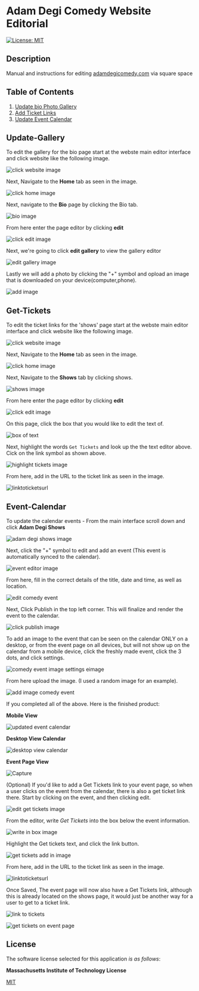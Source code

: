 # Adam Degi Comedy Website Editorial

  [![License: MIT](https://img.shields.io/badge/License-MIT-yellow.svg)](https://opensource.org/licenses/MIT)

  
## Description

Manual and instructions for editing [adamdegicomedy.com](www.adamdegicomedy.com) via square space


  
## Table of Contents
 
1. [Update bio Photo Gallery](#update-gallery)  
3. [Add Ticket Links](#get-tickets)  
4. [Update Event Calendar](#event-calendar)  

## Update-Gallery
To edit the gallery for the bio page start at the webste main editor interface and click website like the following image.

![click website image](https://github.com/Goobergreve09/adam-degi-comedy-instructions/assets/143923830/166ced9a-7882-4b34-a3db-0355fbadb53c)

Next, Navigate to the **Home** tab as seen in the image.

![click home image](https://github.com/Goobergreve09/adam-degi-comedy-instructions/assets/143923830/a48da524-5be7-4ec3-870e-3d3b8c672721)


Next, navigate to the **Bio** page by clicking the Bio tab.

![bio image](https://github.com/Goobergreve09/adam-degi-comedy-instructions/assets/143923830/61bf6a06-a695-4f43-afe4-ea812128bc34)

From here enter the page editor by clicking **edit**

![click edit image](https://github.com/Goobergreve09/adam-degi-comedy-instructions/assets/143923830/bf76b6cf-ef42-46c6-ac24-28124a075709)

Next, we're going to click **edit gallery** to view the gallery editor

![edit gallery image](https://github.com/Goobergreve09/adam-degi-comedy-instructions/assets/143923830/b582fb86-c9d6-480d-b855-2d2938e0fbcc)

Lastly we will add a photo by clicking the "+" symbol and opload an image that is downloaded on your device(computer,phone).

![add image](https://github.com/Goobergreve09/adam-degi-comedy-instructions/assets/143923830/820d7e21-7c5d-4dd3-a5ea-d934e5132154)

## Get-Tickets

To edit the ticket links for the 'shows' page start at the webste main editor interface and click website like the following image.

![click website image](https://github.com/Goobergreve09/adam-degi-comedy-instructions/assets/143923830/166ced9a-7882-4b34-a3db-0355fbadb53c)

Next, Navigate to the **Home** tab as seen in the image.

![click home image](https://github.com/Goobergreve09/adam-degi-comedy-instructions/assets/143923830/a48da524-5be7-4ec3-870e-3d3b8c672721)

Next, Navigate to the **Shows** tab by clicking shows.

![shows image](https://github.com/Goobergreve09/adam-degi-comedy-instructions/assets/143923830/7a5d6669-87a6-419b-aa0a-d214a258b227)

From here enter the page editor by clicking **edit**

![click edit image](https://github.com/Goobergreve09/adam-degi-comedy-instructions/assets/143923830/bf76b6cf-ef42-46c6-ac24-28124a075709)

On this page, click the box that you would like to edit the text of.

![box of text](https://github.com/Goobergreve09/adam-degi-comedy-instructions/assets/143923830/a0d4f833-1136-4e56-a491-6be7d243df18)

Next, highlight the words `Get Tickets` and look up the the text editor above. Cick on the link symbol as shown above.

![highlight tickets image](https://github.com/Goobergreve09/adam-degi-comedy-instructions/assets/143923830/1d3a9fd6-f90e-46a4-8d5a-c032407e3b11)

From here, add in the URL to the ticket link as seen in the image.

![linktoticketsurl](https://github.com/Goobergreve09/adam-degi-comedy-instructions/assets/143923830/a9035051-7b54-4094-b0c9-a57e6e994275)



## Event-Calendar

To update the calendar events - From the main interface scroll down and click **Adam Degi Shows**

![adam degi shows image](https://github.com/Goobergreve09/adam-degi-comedy-instructions/assets/143923830/ccca0f09-0cf4-460b-8f85-1f47fba165bc)

Next, click the "+" symbol to edit and add an event (This event is automatically synced to the calendar).

![event editor image](https://github.com/Goobergreve09/adam-degi-comedy-instructions/assets/143923830/c6efde2d-5fd4-43ad-9f96-fcf6d5f85ad8)

From here, fill in the correct details of the title, date and time, as well as location.

![edit comedy event](https://github.com/Goobergreve09/adam-degi-comedy-instructions/assets/143923830/b63ee885-1b9d-42ed-b320-9db7d854a756)

Next, Click Publish in the top left corner. This will finalize and render the event to the calendar.

![click publish image](https://github.com/Goobergreve09/adam-degi-comedy-instructions/assets/143923830/c3e94919-571c-4982-9cb6-2634a4d9a9b5)

To add an image to the event that can be seen on the calendar ONLY on a desktop, or from the event page on all devices, but will not show up on the calendar from a mobile device, click the freshly made event, click the 3 dots, and click settings.

![comedy event image settings eimage](https://github.com/Goobergreve09/adam-degi-comedy-instructions/assets/143923830/510ae529-45f6-4044-a940-2e3ba39f40f0)

From here upload the image. (I used a random image for an example).

![add image comedy event](https://github.com/Goobergreve09/adam-degi-comedy-instructions/assets/143923830/2c42494e-7299-435f-846e-836fee55a64e)

If you completed all of the above. Here is the finished product:

**Mobile View**

![updated event calendar](https://github.com/Goobergreve09/adam-degi-comedy-instructions/assets/143923830/43f07d05-d03b-4706-9f39-4a53b9e9e4af)

**Desktop View Calendar**

![desktop view calendar](https://github.com/Goobergreve09/adam-degi-comedy-instructions/assets/143923830/ef5b1065-d0aa-4582-9078-ad122a137e38)

**Event Page View**

![Capture](https://github.com/Goobergreve09/adam-degi-comedy-instructions/assets/143923830/4d9ecd6d-807d-4247-ab21-cd31faa1a7bd)

(Optional) If you'd like to add a Get Tickets link to your event page, so when a user clicks on the event from the calendar, there is also a get ticket link there. Start by clicking on the event, and then clicking edit.

![edit get tickets image](https://github.com/Goobergreve09/adam-degi-comedy-instructions/assets/143923830/64fd77eb-0fc8-4ccf-9bf1-d97149300078)

From the editor, write *Get Tickets* into the box below the event information. 

![write in box image](https://github.com/Goobergreve09/adam-degi-comedy-instructions/assets/143923830/5e2105bc-2566-4273-9281-b2f128470148)

Highlight the Get tickets text, and click the link button.

![get tickets add in image](https://github.com/Goobergreve09/adam-degi-comedy-instructions/assets/143923830/c9ef4fad-4947-4896-a9dc-5546d1331038)

From here, add in the URL to the ticket link as seen in the image.

![linktoticketsurl](https://github.com/Goobergreve09/adam-degi-comedy-instructions/assets/143923830/a9035051-7b54-4094-b0c9-a57e6e994275)

Once Saved, The event page will now also have a Get Tickets link, although this is already located on the shows page, it would just be another way for a user to get to a ticket link.

![link to tickets](https://github.com/Goobergreve09/adam-degi-comedy-instructions/assets/143923830/ff315403-4254-4651-afeb-dec7317a5bbf)

![get tickets on event page](https://github.com/Goobergreve09/adam-degi-comedy-instructions/assets/143923830/ee0da628-cf32-4db8-8734-712404721b4b)










## License

The software license selected for this application *is as follows*:

**Massachusetts Institute of Technology License**

[MIT](https://opensource.org/licenses/MIT)



